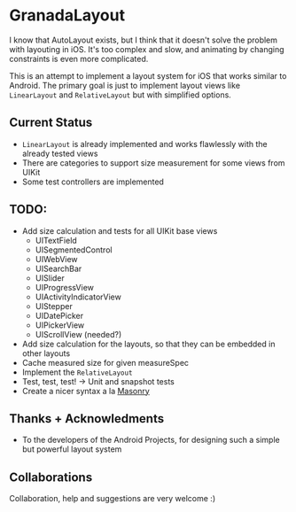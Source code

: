 GranadaLayout
=============

I know that AutoLayout exists, but I think that it doesn't solve the problem with layouting in iOS. It's too complex and slow, and animating by changing constraints is even more complicated.

This is an attempt to implement a layout system for iOS that works similar to Android. The primary goal is just to implement layout views like ``LinearLayout`` and ``RelativeLayout`` but with simplified options.

Current Status
--------------

- ``LinearLayout`` is already implemented and works flawlessly with the already tested views
- There are categories to support size measurement for some views from UIKit
- Some test controllers are implemented

TODO:
-----
- Add size calculation and tests for all UIKit base views
    - UITextField
    - UISegmentedControl
    - UIWebView
    - UISearchBar
    - UISlider
    - UIProgressView
    - UIActivityIndicatorView
    - UIStepper
    - UIDatePicker
    - UIPickerView
    - UIScrollView (needed?)
- Add size calculation for the layouts, so that they can be embedded in other layouts
- Cache measured size for given measureSpec
- Implement the ``RelativeLayout``
- Test, test, test! -> Unit and snapshot tests
- Create a nicer syntax a la [Masonry](https://github.com/Masonry/Masonry)

Thanks + Acknowledments
-----------------------

- To the developers of the Android Projects, for designing such a simple but powerful layout system

Collaborations
--------------

Collaboration, help and suggestions are very welcome :)
